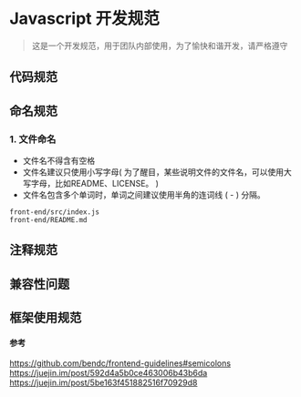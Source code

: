 # Javascript 开发规范
> 这是一个开发规范，用于团队内部使用，为了愉快和谐开发，请严格遵守


## 代码规范



## 命名规范

### 1. 文件命名
 - 文件名不得含有空格
 - 文件名建议只使用小写字母( 为了醒目，某些说明文件的文件名，可以使用大写字母，比如README、LICENSE。 )
 - 文件名包含多个单词时，单词之间建议使用半角的连词线 ( - ) 分隔。

`front-end/src/index.js`  
`front-end/README.md`  


## 注释规范

## 兼容性问题

## 框架使用规范



#### 参考  

https://github.com/bendc/frontend-guidelines#semicolons  
https://juejin.im/post/592d4a5b0ce463006b43b6da  
https://juejin.im/post/5be163f451882516f70929d8  